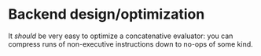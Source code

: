 # Backend design/optimization
It _should_ be very easy to optimize a concatenative evaluator: you can compress
runs of non-executive instructions down to no-ops of some kind.
